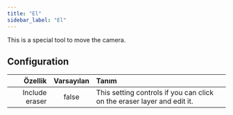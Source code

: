 ```yaml
---
title: "El"
sidebar_label: "El"
---
```


This is a special tool to move the camera.

## Configuration

|        Özellik | Varsayılan | Tanım                                                                   |
| --------------:|:----------:|:----------------------------------------------------------------------- |
| Include eraser |   false    | This setting controls if you can click on the eraser layer and edit it. |
